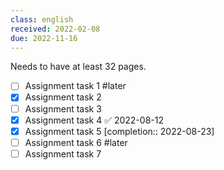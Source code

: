 ```yaml
---
class: english
received: 2022-02-08
due: 2022-11-16
---
```


Needs to have at least 32 pages. 

- [ ] Assignment task 1 #later
- [x] Assignment task 2
- [ ] Assignment task 3
- [x] Assignment task 4 ✅ 2022-08-12
- [x] Assignment task 5 [completion:: 2022-08-23]
- [ ] Assignment task 6 #later
- [ ] Assignment task 7